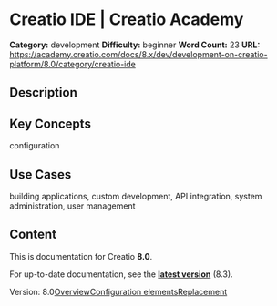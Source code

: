 # Creatio IDE | Creatio Academy

**Category:** development **Difficulty:** beginner **Word Count:** 23 **URL:**
https://academy.creatio.com/docs/8.x/dev/development-on-creatio-platform/8.0/category/creatio-ide

## Description

## Key Concepts

configuration

## Use Cases

building applications, custom development, API integration, system
administration, user management

## Content

This is documentation for Creatio **8.0**.

For up-to-date documentation, see the
**[latest version](/docs/8.x/dev/development-on-creatio-platform/category/creatio-ide)**
(8.3).

Version:
8.0[Overview](/docs/8.x/dev/development-on-creatio-platform/8.0/development-tools/creatio-ide/overview-creatio-ide)[Configuration elements](/docs/8.x/dev/development-on-creatio-platform/8.0/category/configuration-elements)[Replacement](/docs/8.x/dev/development-on-creatio-platform/8.0/development-tools/creatio-ide/replace-configuration-elements)
